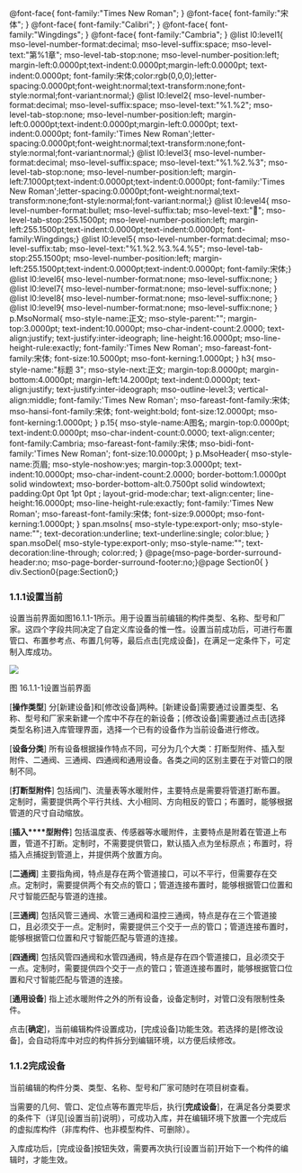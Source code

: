  @font-face{ font-family:"Times New Roman"; } @font-face{ font-family:"宋体"; } @font-face{ font-family:"Calibri"; } @font-face{ font-family:"Wingdings"; } @font-face{ font-family:"Cambria"; } @list l0:level1{ mso-level-number-format:decimal; mso-level-suffix:space; mso-level-text:"第%1章"; mso-level-tab-stop:none; mso-level-number-position:left; margin-left:0.0000pt;text-indent:0.0000pt;margin-left:0.0000pt; text-indent:0.0000pt; font-family:宋体;color:rgb(0,0,0);letter-spacing:0.0000pt;font-weight:normal;text-transform:none;font-style:normal;font-variant:normal;} @list l0:level2{ mso-level-number-format:decimal; mso-level-suffix:space; mso-level-text:"%1.%2"; mso-level-tab-stop:none; mso-level-number-position:left; margin-left:0.0000pt;text-indent:0.0000pt;margin-left:0.0000pt; text-indent:0.0000pt; font-family:'Times New Roman';letter-spacing:0.0000pt;font-weight:normal;text-transform:none;font-style:normal;font-variant:normal;} @list l0:level3{ mso-level-number-format:decimal; mso-level-suffix:space; mso-level-text:"%1.%2.%3"; mso-level-tab-stop:none; mso-level-number-position:left; margin-left:7.1000pt;text-indent:0.0000pt;text-indent:0.0000pt; font-family:'Times New Roman';letter-spacing:0.0000pt;font-weight:normal;text-transform:none;font-style:normal;font-variant:normal;} @list l0:level4{ mso-level-number-format:bullet; mso-level-suffix:tab; mso-level-text:""; mso-level-tab-stop:255.1500pt; mso-level-number-position:left; margin-left:255.1500pt;text-indent:0.0000pt;text-indent:0.0000pt; font-family:Wingdings;} @list l0:level5{ mso-level-number-format:decimal; mso-level-suffix:tab; mso-level-text:"%1.%2.%3.%4.%5"; mso-level-tab-stop:255.1500pt; mso-level-number-position:left; margin-left:255.1500pt;text-indent:0.0000pt;text-indent:0.0000pt; font-family:宋体;} @list l0:level6{ mso-level-number-format:none; mso-level-suffix:none; } @list l0:level7{ mso-level-number-format:none; mso-level-suffix:none; } @list l0:level8{ mso-level-number-format:none; mso-level-suffix:none; } @list l0:level9{ mso-level-number-format:none; mso-level-suffix:none; } p.MsoNormal{ mso-style-name:正文; mso-style-parent:""; margin-top:3.0000pt; text-indent:10.0000pt; mso-char-indent-count:2.0000; text-align:justify; text-justify:inter-ideograph; line-height:16.0000pt; mso-line-height-rule:exactly; font-family:'Times New Roman'; mso-fareast-font-family:宋体; font-size:10.5000pt; mso-font-kerning:1.0000pt; } h3{ mso-style-name:"标题 3"; mso-style-next:正文; margin-top:8.0000pt; margin-bottom:4.0000pt; margin-left:14.2000pt; text-indent:0.0000pt; text-align:justify; text-justify:inter-ideograph; mso-outline-level:3; vertical-align:middle; font-family:'Times New Roman'; mso-fareast-font-family:宋体; mso-hansi-font-family:宋体; font-weight:bold; font-size:12.0000pt; mso-font-kerning:1.0000pt; } p.15{ mso-style-name:A图名; margin-top:0.0000pt; text-indent:0.0000pt; mso-char-indent-count:0.0000; text-align:center; font-family:Cambria; mso-fareast-font-family:宋体; mso-bidi-font-family:'Times New Roman'; font-size:10.0000pt; } p.MsoHeader{ mso-style-name:页眉; mso-style-noshow:yes; margin-top:3.0000pt; text-indent:10.0000pt; mso-char-indent-count:2.0000; border-bottom:1.0000pt solid windowtext; mso-border-bottom-alt:0.7500pt solid windowtext; padding:0pt 0pt 1pt 0pt ; layout-grid-mode:char; text-align:center; line-height:16.0000pt; mso-line-height-rule:exactly; font-family:'Times New Roman'; mso-fareast-font-family:宋体; font-size:9.0000pt; mso-font-kerning:1.0000pt; } span.msoIns{ mso-style-type:export-only; mso-style-name:""; text-decoration:underline; text-underline:single; color:blue; } span.msoDel{ mso-style-type:export-only; mso-style-name:""; text-decoration:line-through; color:red; } @page{mso-page-border-surround-header:no; mso-page-border-surround-footer:no;}@page Section0{ } div.Section0{page:Section0;}

### 1.1.1**设置当前**

设置当前界面如图16.1.1\-1所示。用于设置当前编辑的构件类型、名称、型号和厂家。这四个字段共同决定了自定义库设备的惟一性。设置当前成功后，可进行布置管口、布置参考点、布置几何等，最后点击\[完成设备\]，在满足一定条件下，可定制入库成功。

![](file:///C:\Users\pkpm\AppData\Local\Temp\ksohtml8136\wps218.jpg)

图 16.1.1\-1设置当前界面

\[**操作类型**\] 分\[新建设备\]和\[修改设备\]两种。\[新建设备\]需要通过设置类型、名称、型号和厂家来新建一个库中不存在的新设备；\[修改设备\]需要通过点击\[选择类型名称\]进入库管理界面，选择一个已有的设备作为当前设备进行修改。

\[**设备分类**\] 所有设备根据操作特点不同，可分为几个大类：打断型附件、插入型附件、二通阀、三通阀、四通阀和通用设备。各类之间的区别主要在于对管口的限制不同。

\[**打断型附件**\] 包括阀门、流量表等水暖附件，主要特点是需要将管道打断布置。定制时，需要提供两个平行共线、大小相同、方向相反的管口；布置时，能够根据管道的尺寸自动缩放。

\[**插入****型附件**\] 包括温度表、传感器等水暖附件，主要特点是附着在管道上布置，管道不打断。定制时，不需要提供管口，默认插入点为坐标原点；布置时，将插入点捕捉到管道上，并提供两个放置方向。

\[**二通阀**\] 主要指角阀，特点是存在两个管道接口，可以不平行，但需要存在交点。定制时，需要提供两个有交点的管口；管道连接布置时，能够根据管口位置和尺寸智能匹配与管道的连接。

\[**三通阀**\] 包括风管三通阀、水管三通阀和温控三通阀，特点是存在三个管道接口，且必须交于一点。定制时，需要提供三个交于一点的管口；管道连接布置时，能够根据管口位置和尺寸智能匹配与管道的连接。

\[**四通阀**\] 包括风管四通阀和水管四通阀，特点是存在四个管道接口，且必须交于一点。定制时，需要提供四个交于一点的管口；管道连接布置时，能够根据管口位置和尺寸智能匹配与管道的连接。

\[**通用设备**\] 指上述水暖附件之外的所有设备，设备定制时，对管口没有限制性条件。

点击\[**确定**\]，当前编辑构件设置成功，\[完成设备\]功能生效。若选择的是\[修改设备\]，会自动将库中对应的构件拆分到编辑环境，以方便后续修改。

### 1.1.2**完成设备**

当前编辑的构件分类、类型、名称、型号和厂家可随时在项目树查看。

当需要的几何、管口、定位点等布置完毕后，执行\[**完成设备**\]，在满足各分类要求的条件下（详见\[设置当前\]说明），可成功入库，并在编辑环境下放置一个完成后的虚拟库构件（非库构件、也非模型构件、可删除）。

入库成功后，\[完成设备\]按钮失效，需要再次执行\[设置当前\]开始下一个构件的编辑时，才能生效。